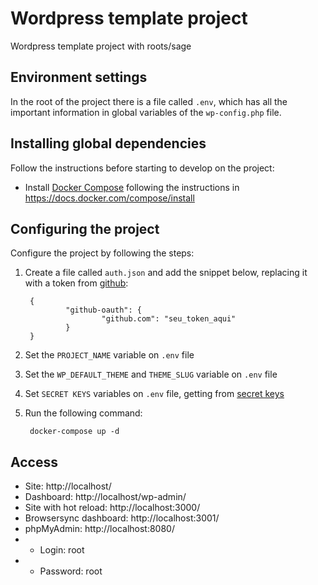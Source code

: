 # Wordpress template project
Wordpress template project with roots/sage

## Environment settings
In the root of the project there is a file called `.env`, which has all the important information in global variables of the `wp-config.php` file.

## Installing global dependencies
Follow the instructions before starting to develop on the project:

- Install [Docker Compose](https://docs.docker.com/compose/install) following the instructions in https://docs.docker.com/compose/install

## Configuring the project
Configure the project by following the steps:

1. Create a file called `auth.json` and add the snippet below, replacing it with a token from [github](https://github.com/settings/tokens):

        {
                "github-oauth": {
                        "github.com": "seu_token_aqui"
                }
        }

2. Set the `PROJECT_NAME` variable on `.env` file

3. Set the `WP_DEFAULT_THEME` and `THEME_SLUG` variable on `.env` file

4. Set `SECRET KEYS` variables on `.env` file, getting from [secret keys](https://api.wordpress.org/secret-key/1.1/salt/)

5. Run the following command:

        docker-compose up -d

## Access
- Site: http://localhost/
- Dashboard: http://localhost/wp-admin/
- Site with hot reload: http://localhost:3000/
- Browsersync dashboard: http://localhost:3001/
- phpMyAdmin: http://localhost:8080/
- - Login: root
- - Password: root
